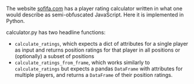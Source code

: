 The website [sofifa.com](https://sofifa.com) has a player rating calculator written in what one would describe as semi-obfuscated JavaScript. Here it is implemented in Python.

calculator.py has two headline functions:
- `calculate_ratings`, which expects a dict of attributes for a single player as input and returns position ratings for that player in all positions or (optionally) a subset of positions
- `calculate_ratings_from_frame`, which works similarly to `calculate_ratings` but expects a pandas `DataFrame` with attributes for multiple players, and returns a `DataFrame` of their position ratings.